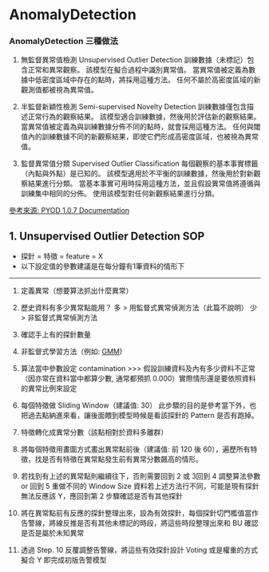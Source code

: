 # AnomalyDetection

### AnomalyDetection 三種做法

1. 無監督異常值檢測 Unsupervised Outlier Detection
	訓練數據（未標記）包含正常和異常觀察。
	該模型在擬合過程中識別異常值。
	當異常值被定義為數據中低密度區域中存在的點時，將採用這種方法。
	任何不屬於高密度區域的新觀測值都被視為異常值。

2. 半監督新穎性檢測 Semi-supervised Novelty Detection
	訓練數據僅包含描述正常行為的觀察結果。
	該模型適合訓練數據，然後用於評估新的觀察結果。
	當異常值被定義為與訓練數據分佈不同的點時，就會採用這種方法。
	任何與閾值內的訓練數據不同的新觀察結果，即使它們形成高密度區域，也被視為異常值。

3. 監督異常值分類 Supervised Outlier Classification
	每個觀察的基本事實標籤（內點與外點）是已知的。
	該模型適用於不平衡的訓練數據，然後用於對新觀察結果進行分類。
	當基本事實可用時採用這種方法，並且假設異常值將遵循與訓練集中相同的分佈。
	使用該模型對任何新觀察結果進行分類。

[參考來源: PYOD 1.0.7 Documentation](https://pyod.readthedocs.io/en/latest/relevant_knowledge.html#)

## 1. Unsupervised Outlier Detection SOP
* 探針 = 特徵 = feature = X
* 以下設定值的參數建議是在每分鐘有1筆資料的情形下
----
1. 定義異常（想要算法抓出什麼異常）

2. 歷史資料有多少異常點能用？
多 > 用監督式異常偵測方法（此篇不說明）
少 > 非監督式異常偵測方法

3. 確認手上有的探針數量

4. 非監督式學習方法（例如: [GMM](https://pyod.readthedocs.io/en/latest/index.html))

5. 算法當中參數設定 contamination >>> 假設訓練資料及內有多少資料不正常
  （因亦常在資料當中都算少數, 通常都預抓 0.000）實際情形還是要依照資料的異常比例來設定

6. 每個特徵做 Sliding Window（建議值: 30）
    此步驟的目的是參考當下外，也把過去點納進來看，讓後面餵到模型時候是看該探針的 Pattern 是否有跑掉。

7. 特徵轉化成異常分數（該點相對於資料多離群）

8. 將每個特徵用畫圖方式畫出異常點前後（建議值: 前 120 後 60），遍歷所有特徵，找是否有特徵在異常點發生前有異常分數飆高的情形。

9. 若找到有上述的異常點則繼續往下，否則需要回到 2 或 3回到 4 調整算法參數or 回到 5 重做不同的 Window Size 資料若上述方法行不同，可能是現有探針無法反應該 Y，應回到第 2 步驟確認是否有其他探針

10. 將在異常點前有反應的探針整理出來，設為有效探針，每個探針切門檻值當作告警線，將線反推是否有其他未標記的時段，將這些時段整理出來和 BU 確認是否是屬於未知異常

11. 透過 Step. 10 反覆調整告警線，將這些有效探針設計 Voting 或是權重的方式擬合 Y 即完成初版告警模型
